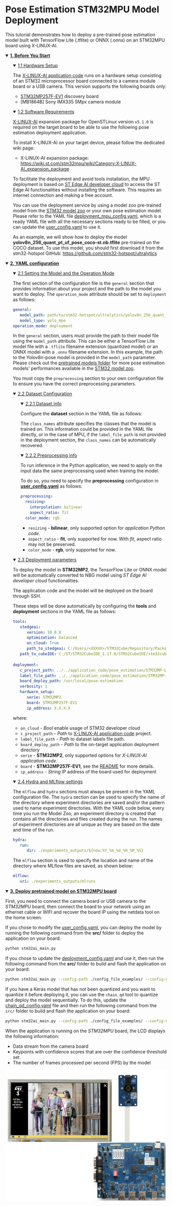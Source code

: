 # Pose Estimation STM32MPU Model Deployment

This tutorial demonstrates how to deploy a pre-trained pose estimation model built with TensorFlow Lite (.tflite) or ONNX (.onnx) on an STM32MPU board using X-LINUX-AI.


<details open><summary><a href="#1"><b>1. Before You Start</b></a></summary><a id="1"></a>
<ul><details open><summary><a href="#1-1">1.1 Hardware Setup</a></summary><a id="1-1"></a>

The [X-LINUX-AI application code](../../application_code/object_detection/STM32MP-LINUX/README.md) runs on a hardware setup consisting of an STM32 microprocessor board connected to a camera module board or a USB camera. This version supports the following boards only:

- [STM32MP257F-EV1](https://www.st.com/en/evaluation-tools/stm32mp257f-ev1) discovery board
- [MB1864B] Sony IMX335 5Mpx camera module

</details></ul>
<ul><details open><summary><a href="#1-2">1.2 Software Requirements</a></summary><a id="1-2"></a>

[X-LINUX-AI](https://www.st.com/en/embedded-software/x-linux-ai.html) expansion package for OpenSTLinux version `v5.1.0` is required on the target board to be able to use the following pose estimation deployment application.

To install X-LINUX-AI on your target device, please follow the dedicated wiki page:

- X-LINUX-AI expansion package: https://wiki.st.com/stm32mpu/wiki/Category:X-LINUX-AI_expansion_package

To facilitate the deployment and avoid tools installation, the MPU deployment is based on [ST Edge AI developer cloud](https://stedgeai-dc.st.com/home) to access the ST Edge AI functionalities without installing the software. This requires an internet connection and making a free account.

You can use the deployment service by using a model zoo pre-trained model from the [STM32 model zoo](../pretrained_models/README.md) or your own pose estimation model. Please refer to the YAML file [deployment_mpu_config.yaml](../src/config_file_examples/deployment_mpu_config.yaml), which is a ready YAML file with all the necessary sections ready to be filled, or you can update the [user_config.yaml](../src/user_config.yaml) to use it.

As an example, we will show how to deploy the model **yolov8n_256_quant_pt_uf_pose_coco-st.nb.tflite** pre-trained on the COCO dataset. To use this model, you should first download it from the stm32-hotspot GitHub: https://github.com/stm32-hotspot/ultralytics

</details></ul>
</details>
<details open><summary><a href="#2"><b>2. YAML configuration</b></a></summary><a id="2"></a>

<ul><details open><summary><a href="#2-1">2.1 Setting the Model and the Operation Mode</a></summary><a id="2-1"></a>

The first section of the configuration file is the `general` section that provides information about your project and the path to the model you want to deploy. The `operation_mode` attribute should be set to `deployment` as follows:

```yaml
general:
   model_path: path/to/stm32-hotspot/ultralytics/yolov8n_256_quant_pt_uf_pose_coco-st.tflite
   model_type: yolo_mpe
operation_mode: deployment
```

In the `general` section, users must provide the path to their model file using the `model_path` attribute. This can be either a TensorFlow Lite model file with a `.tflite` filename extension (quantized model) or an ONNX model with a `.onnx` filename extension.
In this example, the path to the Yolov8n-pose model is provided in the `model_path` parameter. Please check out the [pretrained models folder](../pretrained_models/README.md) for more pose estimation models' performances available in the [STM32 model zoo](https://github.com/STMicroelectronics/stm32ai-modelzoo/tree/master/pose_estimation/).

You must copy the `preprocessing` section to your own configuration file to ensure you have the correct preprocessing parameters.

</details></ul>
<ul><details open><summary><a href="#2-2">2.2 Dataset Configuration</a></summary><a id="2-2"></a>
<ul><details open><summary><a href="#2-2-1">2.2.1 Dataset info</a></summary><a id="2-2-1"></a>

Configure the **dataset** section in the YAML file as follows:

The `class_names` attribute specifies the classes that the model is trained on. This information could be provided in the YAML file directly, or in the case of MPU, if the `label_file_path` is not provided in the deployment section, the `class_names` can be automatically recovered.

</details></ul>
<ul><details open><summary><a href="#2-2-2">2.2.2 Preprocessing info</a></summary><a id="2-2-2"></a>

To run inference in the Python application, we need to apply on the input data the same preprocessing used when training the model.

To do so, you need to specify the **preprocessing** configuration in **[user_config.yaml](../src/user_config.yaml)** as follows:

```yaml
preprocessing:
  resizing:
    interpolation: bilinear
    aspect_ratio: fit
  color_mode: rgb
```

- `resizing` - **bilinear**, only supported option for *application Python code*.
- `aspect_ratio` - **fit**, only supported for now. With *fit*, aspect ratio may not be preserved.
- `color_mode` - **rgb**, only supported for now.

</details></ul>
</details></ul>
<ul><details open><summary><a href="#2-3">2.3 Deployment parameters</a></summary><a id="2-3"></a>

To deploy the model in **STM32MP2**, the TensorFlow Lite or ONNX model will be automatically converted to NBG model using *ST Edge AI developer cloud* functionalities.

The application code and the model will be deployed on the board through SSH.

These steps will be done automatically by configuring the **tools** and **deployment** sections in the YAML file as follows:

```yaml
tools:
   stedgeai:
      version: 10.0.0
      optimization: balanced
      on_cloud: True
      path_to_stedgeai: C:/Users/<XXXXX>/STM32Cube/Repository/Packs/STMicroelectronics/X-CUBE-AI/<*.*.*>/Utilities/windows/stedgeai.exe
   path_to_cubeIDE: C:/ST/STM32CubeIDE_1.17.0/STM32CubeIDE/stm32cubeide.exe

deployment:
   c_project_path: ../../application_code/pose_estimation/STM32MP-LINUX/
   label_file_path: ../../application_code/pose_estimation/STM32MP-LINUX/Resources/keypoints_yolov8.txt
   board_deploy_path: /usr/local/pose-estimation
   verbosity: 1
   hardware_setup:
      serie: STM32MP2
      board: STM32MP257F-EV1
      ip_address: X.X.X.X
```

where:
- `on_cloud` - *Bool* enable usage of STM32 developer cloud
- `c_project_path` - *Path* to [X-LINUX-AI application code](../../application_code/object_detection/STM32MP-LINUX/README.md) project.
- `label_file_path` - *Path* to dataset labels file path.
- `board_deploy_path` - *Path* to the on-target application deployment directory
- `serie` - **STM32MP2**, only supported options for *X-LINUX-AI application code*.
- `board` - **STM32MP257F-EV1**, see the [README](../../application_code/pose_estimation/STM32MP-LINUX/README.md) for more details.
- `ip_address` - *String* IP address of the board used for deployment

</details></ul>
<ul><details open><summary><a href="#2-4">2.4 Hydra and MLflow settings</a></summary><a id="2-4"></a>

The `mlflow` and `hydra` sections must always be present in the YAML configuration file. The `hydra` section can be used to specify the name of the directory where experiment directories are saved and/or the pattern used to name experiment directories. With the YAML code below, every time you run the Model Zoo, an experiment directory is created that contains all the directories and files created during the run. The names of experiment directories are all unique as they are based on the date and time of the run.

```yaml
hydra:
   run:
      dir: ./experiments_outputs/${now:%Y_%m_%d_%H_%M_%S}
```

The `mlflow` section is used to specify the location and name of the directory where MLflow files are saved, as shown below:

```yaml
mlflow:
   uri: ./experiments_outputs/mlruns
```

</details></ul>
</details>
<details open><summary><a href="#3"><b>3. Deploy pretrained model on STM32MPU board</b></a></summary><a id="3"></a>

First, you need to connect the camera board or USB camera to the *STM32MPU* board, then connect the board to your network using an ethernet cable or WIFI and recover the board IP using the netdata tool on the home screen.

If you chose to modify the [user_config.yaml](../src/user_config.yaml), you can deploy the model by running the following command from the **src/** folder to deploy the application on your board:

```bash
python stm32ai_main.py
```
If you chose to update the [deployment_config.yaml](../src/config_file_examples/deployment_mpu_config.yaml) and use it, then run the following command from the **src/** folder to build and flash the application on your board:

```bash
python stm32ai_main.py --config-path ./config_file_examples/ --config-name deployment_mpu_config.yaml
```

If you have a Keras model that has not been quantized and you want to quantize it before deploying it, you can use the `chain_qd` tool to quantize and deploy the model sequentially. To do this, update the [chain_qd_config.yaml](../src/config_file_examples/chain_qd_config.yaml) file and then run the following command from the `src/` folder to build and flash the application on your board:

```bash
python stm32ai_main.py --config-path ./config_file_examples/ --config-name chain_qd_config.yaml
```

When the application is running on the *STM32MPU* board, the LCD displays the following information:
- Data stream from the camera board
- Keypoints with confidence scores that are over the confidence threshold set.
- The number of frames processed per second (FPS) by the model

![plot](./doc/img/output_mpu_application.JPG)

</details>
